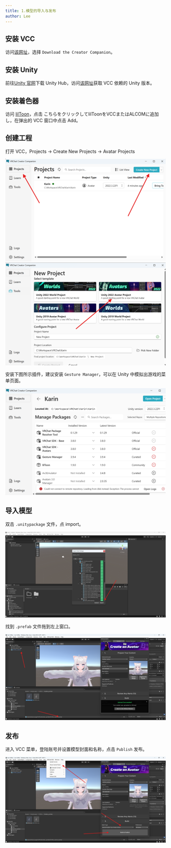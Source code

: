 ```yaml
---
title: 1.模型的导入与发布
author: Lee
---
```


## 安装 VCC

访问[该网址](https://vrchat.com/home/download)，选择 `Download the Creator Companion`。

## 安装 Unity

前往[Unity 官网](https://unity.com/)下载 Unity Hub，访问[该网址](https://creators.vrchat.com/sdk/upgrade/current-unity-version/)获取 VCC 依赖的 Unity 版本。

## 安装着色器

访问 [lilToon](https://lilxyzw.github.io/lilToon/ja_JP/first.html#%E5%B0%8E%E5%85%A5%E6%89%8B%E9%A0%86%E3%81%A8%E7%B0%A1%E6%98%93%E7%9A%84%E3%81%AA%E4%BD%BF%E3%81%84%E6%96%B9)，点击 こちらをクリックしてlilToonをVCCまたはALCOMに追加し，在弹出的 VCC 窗口中点击 Add。

## 创建工程

打开 VCC，Projects -> Create New Projects -> Avatar Projects

![vcc-projects](./image/vcc-projects.png)
![vcc-new-avatar](./image/vcc-new-avatar.png)

安装下图所示插件，建议安装 `Gesture Manager`，可以在 Unity 中模拟出游戏的菜单页面。

![](./image/vcc-manage-packages.png)

## 导入模型

双击 `.unitypackage` 文件，点 import。

![unity-model-import](./image/unity-model-import.png)

找到 `.prefab` 文件拖到左上窗口。

![unity-model-prefab.png](./image/unity-model-prefab.png)

## 发布

进入 VCC 菜单，登陆账号并设置模型封面和名称，点击 `Publish` 发布。

![unity-model-prefab.png](./image/unity-build-publish.png)
